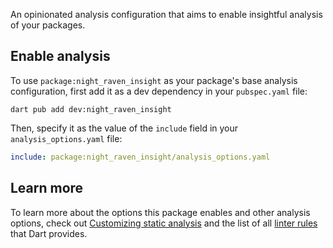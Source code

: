 An opinionated analysis configuration that aims to
enable insightful analysis of your packages.

## Enable analysis

To use `package:night_raven_insight` as your
package's base analysis configuration,
first add it as a dev dependency in your `pubspec.yaml` file:

```shell
dart pub add dev:night_raven_insight
```

Then, specify it as the value of the `include` field
in your `analysis_options.yaml` file:

```yaml
include: package:night_raven_insight/analysis_options.yaml
```

## Learn more

To learn more about the options this package enables and
other analysis options, check out [Customizing static analysis][] and
the list of all [linter rules][] that Dart provides.

[Customizing static analysis]: https://dart.dev/tools/analysis
[linter rules]: https://dart.dev/lints
